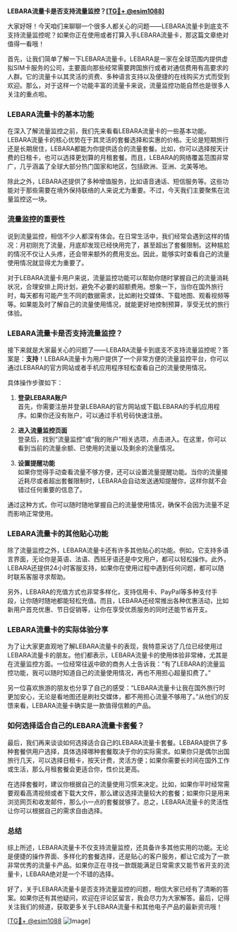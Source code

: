 **LEBARA流量卡是否支持流量监控？[[TG💪+ @esim1088](https://t.me/s/esim1088)]**

大家好呀！今天咱们来聊聊一个很多人都关心的问题——LEBARA流量卡到底支不支持流量监控呢？如果你正在使用或者打算入手LEBARA流量卡，那这篇文章绝对值得一看哦！

首先，让我们简单了解一下LEBARA流量卡。LEBARA是一家在全球范围内提供虚拟SIM卡服务的公司，主要面向那些经常需要跨国旅行或者对通信费用有高要求的人群。它的流量卡以其灵活的资费、多种语言支持以及便捷的在线购买方式而受到欢迎。那么，对于这样一个功能丰富的流量卡来说，流量监控功能自然也是很多人关注的重点啦。

### **LEBARA流量卡的基本功能**

在深入了解流量监控之前，我们先来看看LEBARA流量卡的一些基本功能。LEBARA流量卡的核心优势在于其灵活的套餐选择和实惠的价格。无论是短期旅行还是长期居住，LEBARA都能为你提供适合的流量套餐。比如，你可以选择按天计费的日租卡，也可以选择更划算的月租套餐。而且，LEBARA的网络覆盖范围非常广，几乎涵盖了全球大部分热门国家和地区，包括欧洲、亚洲、北美等地。

除此之外，LEBARA还提供了多种增值服务，比如语音通话、短信服务等。这些功能对于那些需要在境外保持联络的人来说尤为重要。不过，今天我们主要聚焦在流量监控这一块。

### **流量监控的重要性**

说到流量监控，相信不少人都深有体会。在日常生活中，我们经常会遇到这样的情况：月初刚充了流量，月底却发现已经快用完了，甚至超出了套餐限制。这种尴尬的情况不仅让人头疼，还会带来额外的费用支出。因此，能够实时查看自己的流量使用情况就显得尤为重要了。

对于LEBARA流量卡用户来说，流量监控功能可以帮助你随时掌握自己的流量消耗状况，合理安排上网计划，避免不必要的超额费用。想象一下，当你在国外旅行时，每天都有可能产生不同的数据需求，比如刷社交媒体、下载地图、观看视频等等。如果能及时了解自己的流量使用情况，就能更好地控制预算，享受无忧的旅行体验。

### **LEBARA流量卡是否支持流量监控？**

接下来就是大家最关心的问题了——LEBARA流量卡到底支不支持流量监控呢？答案是：**支持**！LEBARA流量卡为用户提供了一个非常方便的流量监控平台，你可以通过LEBARA的官方网站或者手机应用程序轻松查看自己的流量使用情况。

具体操作步骤如下：

1. **登录LEBARA账户**  
   首先，你需要注册并登录LEBARA的官方网站或下载LEBARA的手机应用程序。如果你还没有账户，可以通过手机号码快速注册。

2. **进入流量监控页面**  
   登录后，找到“流量监控”或“我的账户”相关选项，点击进入。在这里，你可以看到当前的流量余额、已使用的流量以及剩余的流量情况。

3. **设置提醒功能**  
   如果你觉得手动查看流量不够方便，还可以设置流量提醒功能。当你的流量接近耗尽或者超出套餐限制时，LEBARA会自动发送通知提醒你，这样你就不会错过任何重要的信息了。

通过这种方式，你可以随时随地掌握自己的流量使用情况，确保不会因为流量不足而影响正常使用。

### **LEBARA流量卡的其他贴心功能**

除了流量监控之外，LEBARA流量卡还有许多其他贴心的功能。例如，它支持多语言界面，无论你是英语、法语、西班牙语还是中文用户，都可以轻松操作。此外，LEBARA还提供24小时客服支持，如果你在使用过程中遇到任何问题，都可以随时联系客服寻求帮助。

另外，LEBARA的充值方式也非常多样化，支持信用卡、PayPal等多种支付手段，让你随时随地都能轻松充值。而且，LEBARA还经常推出各种优惠活动，比如新用户首充优惠、节日促销等，让你在享受优质服务的同时还能节省开支。

### **LEBARA流量卡的实际体验分享**

为了让大家更直观地了解LEBARA流量卡的表现，我特意采访了几位已经使用过LEBARA流量卡的朋友。他们都表示，LEBARA流量卡的使用体验非常棒，尤其是在流量监控方面。一位经常往返中欧的商务人士告诉我：“有了LEBARA的流量监控功能，我可以随时知道自己的流量使用情况，再也不用担心超量扣费了。”

另一位喜欢旅游的朋友也分享了自己的感受：“LEBARA流量卡让我在国外旅行时更加安心，无论是看地图还是刷社交媒体，都不用担心流量不够用了。”从他们的反馈来看，LEBARA流量卡确实是一款值得信赖的产品。

### **如何选择适合自己的LEBARA流量卡套餐？**

最后，我们再来谈谈如何选择适合自己的LEBARA流量卡套餐。LEBARA提供了多种套餐供用户选择，具体选择哪种套餐取决于你的实际需求。如果你只是偶尔出国旅行几天，可以选择日租卡，按天计费，灵活方便；如果你需要长时间在国外工作或生活，那么月租套餐会更适合你，性价比更高。

在选择套餐时，建议你根据自己的流量使用习惯来决定。比如，如果你平时经常需要观看高清视频或者下载大文件，那么建议选择流量较大的套餐；如果你只是用来浏览网页和收发邮件，那么小一点的套餐就够了。总之，LEBARA流量卡的灵活性让你可以根据自己的需求自由选择。

### **总结**

综上所述，LEBARA流量卡不仅支持流量监控，还具备许多其他实用的功能。无论是便捷的操作界面、多样化的套餐选择，还是贴心的客户服务，都让它成为了一款非常优秀的流量卡产品。如果你正在寻找一款既能满足日常需求又能节省开支的流量卡，LEBARA绝对是一个不错的选择。

好了，关于LEBARA流量卡是否支持流量监控的问题，相信大家已经有了清晰的答案。如果你还有其他疑问，欢迎在评论区留言，我会尽力为大家解答。最后，记得关注我们的频道，获取更多关于LEBARA流量卡和其他电子产品的最新资讯哦！

[[TG💪+ @esim1088](https://t.me/s/esim1088) ![Image](https://i.postimg.cc/4NQfJmqS/Snipaste-2025-05-13-00-14-12.png)]